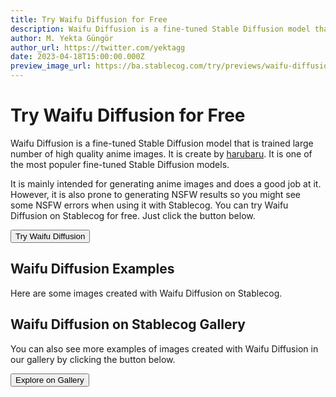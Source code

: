 ```yaml
---
title: Try Waifu Diffusion for Free
description: Waifu Diffusion is a fine-tuned Stable Diffusion model that is trained large number of high quality anime images. Try it on Stablecog for free.
author: M. Yekta Güngör
author_url: https://twitter.com/yektagg
date: 2023-04-18T15:00:00.000Z
preview_image_url: https://ba.stablecog.com/try/previews/waifu-diffusion.jpg
---
```


<script>
  import Button from '$components/buttons/Button.svelte'
  import DocImage from '$components/docs/DocImage.svelte'
</script>

# Try Waifu Diffusion for Free

Waifu Diffusion is a fine-tuned Stable Diffusion model that is trained large number of high quality anime images. It is create by [harubaru](https://github.com/harubaru). It is one of the most populer fine-tuned Stable Diffusion models.

It is mainly intended for generating anime images and does a good job at it. However, it is also prone to generating NSFW results so you might see some NSFW errors when using it with Stablecog. You can try Waifu Diffusion on Stablecog for free. Just click the button below.

<Button class="mt-4" href="https://stablecog.com/generate/?mi=f7f3d973-ac6f-4a7a-9db8-e89e4fba03a9&adv=true" target="_blank">
Try Waifu Diffusion
</Button>

## Waifu Diffusion Examples

Here are some images created with Waifu Diffusion on Stablecog.

<DocImage src="https://ba.stablecog.com/guide/models/waifu-diffusion.jpg" alt="Waifu Diffusion Examples" width="2560" height="5760"/>

## Waifu Diffusion on Stablecog Gallery

You can also see more examples of images created with Waifu Diffusion in our gallery by clicking the button below.

<Button class="mt-4" href="https://stablecog.com/gallery?mi=f7f3d973-ac6f-4a7a-9db8-e89e4fba03a9" target="_blank">
  Explore on Gallery
</Button>
